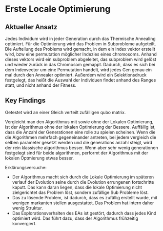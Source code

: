 # Erste Locale Optimierung

## Aktueller Ansatz

Jedes Individum wird in jeder Generation durch das Thermische Annealing
optimiert. Für die Optimierung wird das Problem in Subprobleme aufgeteilt.
Die Aufteilung des Problems wird gemacht, in dem ein
Index vektor erstellt wird, bzw eine permutation möglicher
Indezies eines chromosoms. Anhand dieses vektors wird ein subproblem
abgeleitet, das subproblem wird gelöst und wieder zurück in das
Chromosom gemappt. Dadurch, dass es sich bei dem Indexvector um eine
Permutation handelt, wird jedes Gen genau ein mal durch den Annealer
optimiert.
Außerdem wird ein Selektionsdruck festgelegt, das heißt die Auswahl
der Individuen findet anhand des Ranges statt, und nicht anhand der
Fitness.

## Key Findings

Getestet wird an einer Gleich verteilt zufälligen qubo matrix.

Vergleicht man den Algorithmus mit sowie ohne der Lokalen Optimierung,
ist der Algorithmus ohne der lokalen Optimierung der Bessere. Auffällig ist,
dass die Anzahl der Generationen eine rolle zu spielen scheinen. Wenn die
die Algorithmen mehrfach gegeneinander antreten, bei jedem vergleich die
selben parameter gesetzt werden und die generations anzahl steigt, wird der
rein klassische algorithmus besser. Wenn aber sehr wenig generationen festgelegt sind
für beide algorithmen, performt der Algorithmus mit der lokalen Optmierung etwas
besser.

Erklärungsversuche:

- Der Algorithmus macht sich durch die Lokale Optimierung im späteren
  verlauf der Evolution seine durch die Evolution errungenen fortschritte
  kaputt. Das kann daran liegen, dass die lokale Optimierung nicht
  zielgerichtet das Problem löst, sondern zufällige Sub Probleme löst.
- Das zu lösende Problem, ist dadurch, dass es zufällig erstellt wurde, mit wenigen
  markanten stellen ausgestattet. Das Problem hat intern daher wenig Struktur.
- Das Explorationsverhalten des EAs ist gestört, dadurch dass jedes Kind optimiert wird.
  Das führt dazu, dass der Algorithmus frühzeitig konvergiert.
